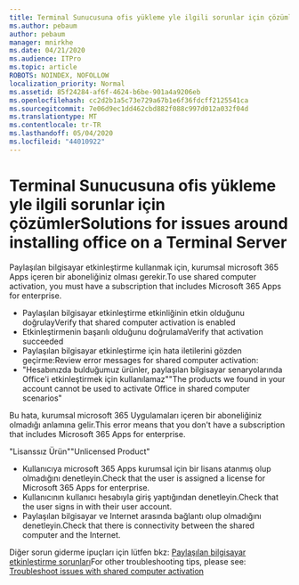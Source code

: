 ```yaml
---
title: Terminal Sunucusuna ofis yükleme yle ilgili sorunlar için çözümler
ms.author: pebaum
author: pebaum
manager: mnirkhe
ms.date: 04/21/2020
ms.audience: ITPro
ms.topic: article
ROBOTS: NOINDEX, NOFOLLOW
localization_priority: Normal
ms.assetid: 85f24284-af6f-4624-b6be-901a4a9206eb
ms.openlocfilehash: cc2d2b1a5c73e729a67b1e6f36fdcff2125541ca
ms.sourcegitcommit: 7e06d9ec1dd462cbd882f088c997d012a032f04d
ms.translationtype: MT
ms.contentlocale: tr-TR
ms.lasthandoff: 05/04/2020
ms.locfileid: "44010922"
---
```

# <a name="solutions-for-issues-around-installing-office-on-a-terminal-server"></a><span data-ttu-id="8f6ca-102">Terminal Sunucusuna ofis yükleme yle ilgili sorunlar için çözümler</span><span class="sxs-lookup"><span data-stu-id="8f6ca-102">Solutions for issues around installing office on a Terminal Server</span></span>

<span data-ttu-id="8f6ca-103">Paylaşılan bilgisayar etkinleştirme kullanmak için, kurumsal microsoft 365 Apps içeren bir aboneliğiniz olması gerekir.</span><span class="sxs-lookup"><span data-stu-id="8f6ca-103">To use shared computer activation, you must have a subscription that includes Microsoft 365 Apps for enterprise.</span></span>
  
- <span data-ttu-id="8f6ca-104">Paylaşılan bilgisayar etkinleştirme etkinliğinin etkin olduğunu doğrulay</span><span class="sxs-lookup"><span data-stu-id="8f6ca-104">Verify that shared computer activation is enabled</span></span>
- <span data-ttu-id="8f6ca-105">Etkinleştirmenin başarılı olduğunu doğrulama</span><span class="sxs-lookup"><span data-stu-id="8f6ca-105">Verify that activation succeeded</span></span>
- <span data-ttu-id="8f6ca-106">Paylaşılan bilgisayar etkinleştirme için hata iletilerini gözden geçirme:</span><span class="sxs-lookup"><span data-stu-id="8f6ca-106">Review error messages for shared computer activation:</span></span>
- <span data-ttu-id="8f6ca-107">"Hesabınızda bulduğumuz ürünler, paylaşılan bilgisayar senaryolarında Office'i etkinleştirmek için kullanılamaz"</span><span class="sxs-lookup"><span data-stu-id="8f6ca-107">"The products we found in your account cannot be used to activate Office in shared computer scenarios"</span></span>
  
<span data-ttu-id="8f6ca-108">Bu hata, kurumsal microsoft 365 Uygulamaları içeren bir aboneliğiniz olmadığı anlamına gelir.</span><span class="sxs-lookup"><span data-stu-id="8f6ca-108">This error means that you don't have a subscription that includes Microsoft 365 Apps for enterprise.</span></span>

<span data-ttu-id="8f6ca-109">"Lisanssız Ürün"</span><span class="sxs-lookup"><span data-stu-id="8f6ca-109">"Unlicensed Product"</span></span>

- <span data-ttu-id="8f6ca-110">Kullanıcıya microsoft 365 Apps kurumsal için bir lisans atanmış olup olmadığını denetleyin.</span><span class="sxs-lookup"><span data-stu-id="8f6ca-110">Check that the user is assigned a license for Microsoft 365 Apps for enterprise.</span></span>
- <span data-ttu-id="8f6ca-111">Kullanıcının kullanıcı hesabıyla giriş yaptığından denetleyin.</span><span class="sxs-lookup"><span data-stu-id="8f6ca-111">Check that the user signs in with their user account.</span></span>
- <span data-ttu-id="8f6ca-112">Paylaşılan bilgisayar ve Internet arasında bağlantı olup olmadığını denetleyin.</span><span class="sxs-lookup"><span data-stu-id="8f6ca-112">Check that there is connectivity between the shared computer and the Internet.</span></span>

<span data-ttu-id="8f6ca-113">Diğer sorun giderme ipuçları için lütfen bkz: [Paylaşılan bilgisayar etkinleştirme sorunları](https://docs.microsoft.com/DeployOffice/troubleshoot-shared-computer-activation)</span><span class="sxs-lookup"><span data-stu-id="8f6ca-113">For other troubleshooting tips, please see: [Troubleshoot issues with shared computer activation](https://docs.microsoft.com/DeployOffice/troubleshoot-shared-computer-activation)</span></span>